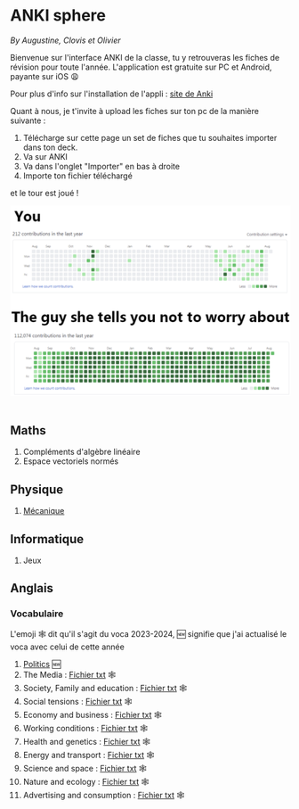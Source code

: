 # ANKI sphere
_By Augustine, Clovis et Olivier_

 
Bienvenue sur l'interface ANKI de la classe, tu y retrouveras les fiches de révision pour toute l'année. L'application est gratuite sur PC et Android, payante sur iOS 😩

Pour plus d'info sur l'installation de l'appli : [site de Anki](https://apps.ankiweb.net/)

Quant à nous, je t'invite à upload les fiches sur ton pc de la manière suivante : 
  1. Télécharge sur cette page un set de fiches que tu souhaites importer dans ton deck.
  2. Va sur ANKI
  3. Va dans l'onglet "Importer" en bas à droite
  4. Importe ton fichier téléchargé


et le tour est joué !

<div align="center"> <img src="/misc/images/anki_meme.png" alt="Bon courage <3" width="600"/> </div>
<br /> 

## Maths
  1. Compléments d'algèbre linéaire 
  2. Espace vectoriels normés


## Physique
  1. [Mécanique](/physique/anki/anki_meca.apkg)

     
## Informatique
  1. Jeux


## Anglais

### Vocabulaire
L'emoji 🕸️ dit qu'il s'agit du voca 2023-2024, 🆕 signifie que j'ai actualisé le voca avec celui de cette année
  1. [Politics](/anglais/theme_1_politics.txt) 🆕
  2. The Media : [Fichier txt](/anglais/theme_2_the_media.txt) 🕸️
  3. Society, Family and education : [Fichier txt](/anglais/theme_3_society_family_and_education.txt) 🕸️
  4. Social tensions : [Fichier txt](/anglais/theme_4_social_tensions.txt) 🕸️
  5. Economy and business : [Fichier txt](/anglais/theme_5_economy_and_business.txt) 🕸️
  6. Working conditions : [Fichier txt](/anglais/theme_6_working_conditions.txt) 🕸️
  7. Health and genetics : [Fichier txt](/anglais/theme_7_health_and_genetics.txt) 🕸️
  8. Energy and transport : [Fichier txt](/anglais/theme_8_energy_and_transport.txt) 🕸️
  9. Science and space : [Fichier txt](/anglais/theme_9_science_and_space.txt) 🕸️
  10. Nature and ecology : [Fichier txt](/anglais/theme_10_nature_and_ecology.txt) 🕸️
  11. Advertising and consumption : [Fichier txt](/anglais/theme_11_advertising_and_consumption) 🕸️

 
